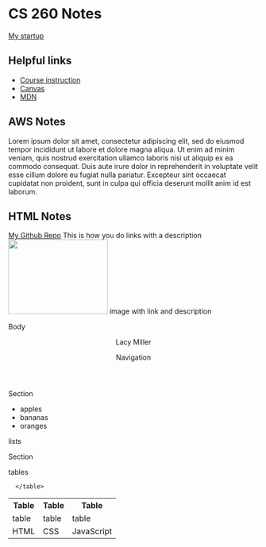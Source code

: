# CS 260 Notes

[My startup](https://simon.cs260.click)

## Helpful links

- [Course instruction](https://github.com/webprogramming260)
- [Canvas](https://byu.instructure.com)
- [MDN](https://developer.mozilla.org)

## AWS Notes

Lorem ipsum dolor sit amet, consectetur adipiscing elit, sed do eiusmod tempor incididunt ut labore et dolore magna aliqua. Ut enim ad minim veniam, quis nostrud exercitation ullamco laboris nisi ut aliquip ex ea commodo consequat. Duis aute irure dolor in reprehenderit in voluptate velit esse cillum dolore eu fugiat nulla pariatur. Excepteur sint occaecat cupidatat non proident, sunt in culpa qui officia deserunt mollit anim id est laborum.

## HTML Notes

  <a href="https://www.example.com">My Github Repo</a> This is how you do links with a description
    <img src="https://th.bing.com/th/id/OIP.rB4RQqals-IyE6DVoey--QHaF0?rs=1&pid=ImgDetMain" width = 200 height = 150 /> image with link and description

<body>
  <p>Body</p>
  <header>
    <p>Lacy Miller </p>
    <nav>Navigation
      <div>
      
  </header>

  <main>
    <section>
      <p>Section</p>
      <ul>
        <li>apples</li>
        <li>bananas</li>
        <li>oranges</li>
      </ul> lists
    </section>
    <section>
      <p>Section</p>
      <table> tables
        <tr>
          <th>Table</th>
          <th>Table</th>
          <th>Table</th>
        </tr>
        <tr>
          <td>table</td>
          <td>table</td>
          <td>table</td>
        </tr>
        <td>HTML</td>
        <td>CSS</td>
        <td>JavaScript</td>
        
      </table>
    
